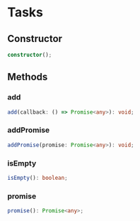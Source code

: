 # Tasks

## Constructor

```ts
constructor();
```

## Methods

### add

```ts
add(callback: () => Promise<any>): void;
```

### addPromise

```ts
addPromise(promise: Promise<any>): void;
```

### isEmpty

```ts
isEmpty(): boolean;
```

### promise

```ts
promise(): Promise<any>;
```
